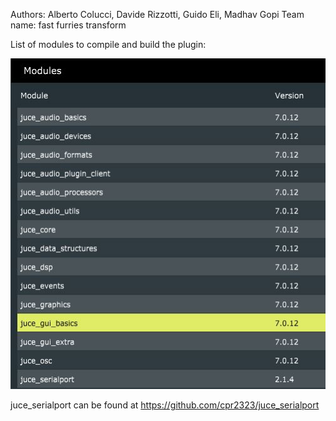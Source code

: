 Authors: Alberto Colucci, Davide Rizzotti, Guido Eli, Madhav Gopi
Team name: fast furries transform

List of modules to compile and build the plugin:

![](https://github.com/polimi-cmls-2024/FloatFX/blob/main/modules.JPG)

juce_serialport can be found at https://github.com/cpr2323/juce_serialport
